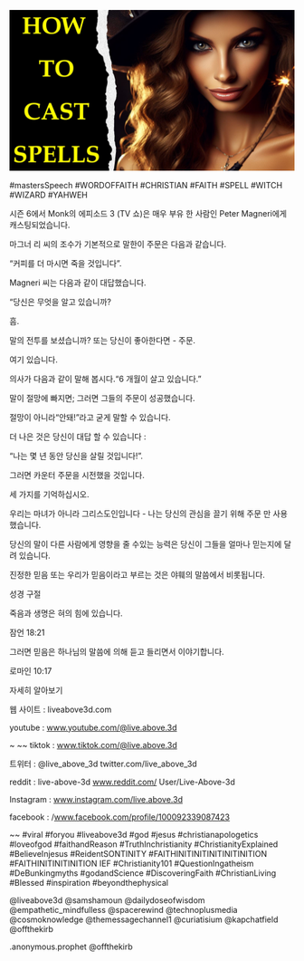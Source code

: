 ![Video cover image](../cover.jpg "cover photo")

#mastersSpeech #WORDOFFAITH #CHRISTIAN #FAITH #SPELL #WITCH #WIZARD #YAHWEH

시즌 6에서 Monk의 에피소드 3 (TV 쇼)은 매우 부유 한 사람인 Peter Magneri에게 캐스팅되었습니다.

마그너 리 씨의 조수가 기본적으로 말한이 주문은 다음과 같습니다.

“커피를 더 마시면 죽을 것입니다”.

Magneri 씨는 다음과 같이 대답했습니다.

“당신은 무엇을 알고 있습니까?

흠.

말의 전투를 보셨습니까? 또는 당신이 좋아한다면 - 주문.

여기 있습니다.

의사가 다음과 같이 말해 봅시다.“6 개월이 살고 있습니다.”

말이 절망에 빠지면; 그러면 그들의 주문이 성공했습니다.

절망이 아니라“안돼!”라고 굳게 말할 수 있습니다.

더 나은 것은 당신이 대답 할 수 있습니다 :

“나는 몇 년 동안 당신을 살릴 것입니다!”.

그러면 카운터 주문을 시전했을 것입니다.

세 가지를 기억하십시오.

우리는 마녀가 아니라 그리스도인입니다 - 나는 당신의 관심을 끌기 위해 주문 만 사용했습니다.

당신의 말이 다른 사람에게 영향을 줄 수있는 능력은 당신이 그들을 얼마나 믿는지에 달려 있습니다.

진정한 믿음 또는 우리가 믿음이라고 부르는 것은 야훼의 말씀에서 비롯됩니다.

성경 구절

죽음과 생명은 혀의 힘에 있습니다.

잠언 18:21

그러면 믿음은 하나님의 말씀에 의해 듣고 들리면서 이야기합니다.

로마인 10:17

자세히 알아보기

웹 사이트 : liveabove3d.com

youtube : www.youtube.com/@live.above.3d

~ ~~ tiktok : www.tiktok.com/@live.above.3d

트위터 : @live_above_3d twitter.com/live_above_3d

reddit : live-above-3d www.reddit.com/ User/Live-Above-3d

Instagram : www.instagram.com/live.above.3d

facebook : /www.facebook.com/profile/100092339087423

~~ #viral #foryou #liveabove3d #god #jesus #christianapologetics #loveofgod #faithandReason #TruthInchristianity #ChristianityExplained #BelieveInjesus #ReidentSONTINITY #FAITHINITINITINITINITINITION #FAITHINITINITINITION IEF #Christianity101 #QuestionIngatheism #DeBunkingmyths #godandScience #DiscoveringFaith #ChristianLiving #Blessed #inspiration #beyondthephysical

@liveabove3d @samshamoun @dailydoseofwisdom @empathetic_mindfulless @spacerewind @technoplusmedia @cosmoknowledge @themessagechannel1 @curiatisium @kapchatfield @offthekirb

.anonymous.prophet @offthekirb